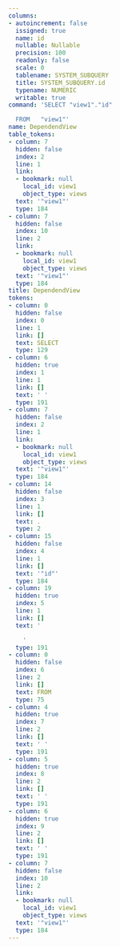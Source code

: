 ```yaml
---
columns:
- autoincrement: false
  issigned: true
  name: id
  nullable: Nullable
  precision: 100
  readonly: false
  scale: 0
  tablename: SYSTEM_SUBQUERY
  title: SYSTEM_SUBQUERY.id
  typename: NUMERIC
  writable: true
command: 'SELECT "view1"."id"

  FROM   "view1"'
name: DependendView
table_tokens:
- column: 7
  hidden: false
  index: 2
  line: 1
  link:
  - bookmark: null
    local_id: view1
    object_type: views
  text: '"view1"'
  type: 184
- column: 7
  hidden: false
  index: 10
  line: 2
  link:
  - bookmark: null
    local_id: view1
    object_type: views
  text: '"view1"'
  type: 184
title: DependendView
tokens:
- column: 0
  hidden: false
  index: 0
  line: 1
  link: []
  text: SELECT
  type: 129
- column: 6
  hidden: true
  index: 1
  line: 1
  link: []
  text: ' '
  type: 191
- column: 7
  hidden: false
  index: 2
  line: 1
  link:
  - bookmark: null
    local_id: view1
    object_type: views
  text: '"view1"'
  type: 184
- column: 14
  hidden: false
  index: 3
  line: 1
  link: []
  text: .
  type: 2
- column: 15
  hidden: false
  index: 4
  line: 1
  link: []
  text: '"id"'
  type: 184
- column: 19
  hidden: true
  index: 5
  line: 1
  link: []
  text: '

    '
  type: 191
- column: 0
  hidden: false
  index: 6
  line: 2
  link: []
  text: FROM
  type: 75
- column: 4
  hidden: true
  index: 7
  line: 2
  link: []
  text: ' '
  type: 191
- column: 5
  hidden: true
  index: 8
  line: 2
  link: []
  text: ' '
  type: 191
- column: 6
  hidden: true
  index: 9
  line: 2
  link: []
  text: ' '
  type: 191
- column: 7
  hidden: false
  index: 10
  line: 2
  link:
  - bookmark: null
    local_id: view1
    object_type: views
  text: '"view1"'
  type: 184
---
```

